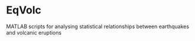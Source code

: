 # EqVolc
MATLAB scripts for analysing statistical relationships between earthquakes and volcanic eruptions
